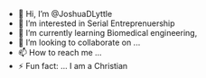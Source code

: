 - 👋 Hi, I’m @JoshuaDLyttle
- 👀 I’m interested in Serial Entreprenuership 
- 🌱 I’m currently learning Biomedical engineering,
- 💞️ I’m looking to collaborate on ...
- 📫 How to reach me ...
- ⚡ Fun fact: ... I am a Christian

<!---
JoshuaDLyttle/JoshuaDLyttle is a ✨ special ✨ repository because its `README.md` (this file) appears on your GitHub profile.
You can click the Preview link to take a look at your changes.
--->
